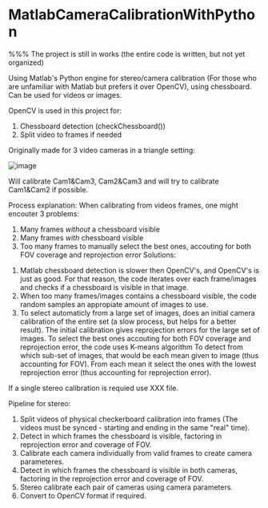 # MatlabCameraCalibrationWithPython
%%% The project is still in works (the entire code is written, but not yet organized) 

Using Matlab's Python engine for stereo/camera calibration (For those who are unfamiliar with Matlab but prefers it over OpenCV), using chessboard.
Can be used for videos or images.

OpenCV is used in this project for:
1. Chessboard detection (checkChessboard())
2. Split video to frames if needed

Originally made for 3 video cameras in a triangle setting: 

![image](https://github.com/user-attachments/assets/a878b724-a359-406f-bc97-7636730acdd4)

Will calibrate Cam1&Cam3, Cam2&Cam3 and will try to calibrate Cam1&Cam2 if possible.

Process explanation: 
When calibrating from videos frames, one might encouter 3 problems:
  1. Many frames *without* a chessboard visible
  2. Many frames *with* chessboard visible
  3. Too many frames to manually select the best ones, accouting for both FOV coverage and reprojection error
Solutions: 
  1) Matlab chessboard detection is slower then OpenCV's, and OpenCV's is just as good.
     For that reason, the code iterates over each frame/images and checks if a chessboard is visible in that image.
  2) When too many frames/images contains a chessboard visible, the code random samples an appropiate amount of images to use.
  3) To select automaticly from a large set of images, does an initial camera calibration of the entire set (a slow process, but helps for a better result).
     The initial calibration gives reprojection errors for the large set of images.
     To select the best ones accouting for both FOV coverage and reprojection error, the code uses K-means algorithm
     To detect from which sub-set of images, that would be each mean given to image (thus accounting for FOV).
     From each mean it select the ones with the lowest reprojection error (thus accounting for reprojection error).
     


If a single stereo calibration is requied use XXX file.

Pipeline for stereo:
1. Split videos of physical checkerboard calibration  into frames (The videos must be synced - starting and ending in the same "real" time).
2. Detect in which frames the chessboard is visible, factoring in reprojection error and coverage of FOV.
3. Calibrate each camera individually from valid frames to create camera parameteres.
4. Detect in which frames the chessboard is visible in both cameras, factoring in the reprojection error and coverage of FOV.
5. Stereo calibrate each pair of cameras  using camera parameters.
6. Convert to OpenCV format if required.
